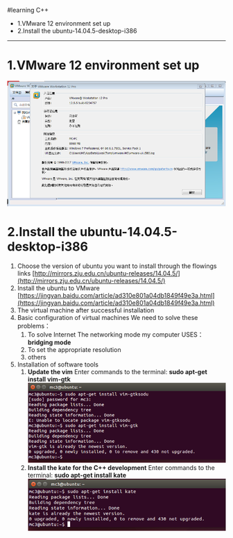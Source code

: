 #learning C++
* 1.VMware 12 environment set up
* 2.Install the ubuntu-14.04.5-desktop-i386


---
# 1.VMware 12 environment set up
![VMware12Pro.png](https://raw.githubusercontent.com/markchan3/markchan3.github.io/master/img/learningC%2B%2B/VMware12Pro.png)
# 2.Install the ubuntu-14.04.5-desktop-i386
1. Choose the version of ubuntu you want to install through the flowings links
  [http://mirrors.zju.edu.cn/ubuntu-releases/14.04.5/](http://mirrors.zju.edu.cn/ubuntu-releases/14.04.5/)
2. Install the ubuntu to VMware
 [https://jingyan.baidu.com/article/ad310e801a04db1849f49e3a.html](https://jingyan.baidu.com/article/ad310e801a04db1849f49e3a.html)
3. The virtual machine after successful installation 
4. Basic configuration of virtual machines
We need to solve these problems：
 	1. To solve Internet
 	The networking mode my computer USES：__bridging mode__
 	2. To set the appropriate resolution
 	3. others
5. Installation of software tools
    1. **Update the vim**
	Enter commands to the terminal:
	__sudo apt-get install vim-gtk__
![update vim](https://raw.githubusercontent.com/markchan3/markchan3.github.io/master/img/learningC%2B%2B/update%20the%20vim.png)
	2. **Install the kate for the C++ development**
	Enter commands to the terminal:
	__sudo apt-get install kate__
![update kate](https://raw.githubusercontent.com/markchan3/markchan3.github.io/master/img/learningC%2B%2B/install%20kate.png)